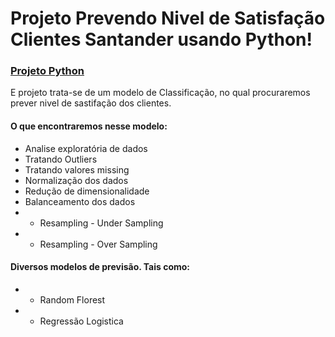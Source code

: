 # Projeto Prevendo Nivel de Satisfação Clientes Santander usando Python!


### [Projeto Python](https://github.com/CandidoFernando/Prevendo_Nivel_Satisfacao_Clientes_Santander.git)

E projeto trata-se de um modelo de Classificação, no qual procuraremos prever nivel de sastifação dos clientes.

#### O que encontraremos nesse modelo:
* Analise exploratória de dados
* Tratando Outliers
* Tratando valores missing
* Normalização dos dados
* Redução de dimensionalidade
* Balanceamento dos dados
* * Resampling - Under Sampling
* * Resampling - Over Sampling

#### Diversos modelos de previsão. Tais como:
* * Random Florest
* * Regressão Logistica

